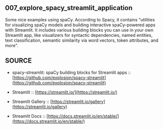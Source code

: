 ## 007_explore_spacy_streamlit_application

Some nice examples using spaCy. According to Spacy, it contains "utilities for visualizing spaCy models and building interactive spaCy-powered apps with Streamlit. It includes various building blocks you can use in your own Streamlit app, like visualizers for syntactic dependencies, named entities, text classification, semantic similarity via word vectors, token attributes, and more".


## SOURCE
- spacy-streamlit: spaCy building blocks for Streamlit apps :: [https://github.com/explosion/spacy-streamlit](https://github.com/explosion/spacy-streamlit)

- Streamlit  :: [https://streamlit.io/](https://streamlit.io/)

- Streamlit Gallery :: [https://streamlit.io/gallery](https://streamlit.io/gallery)

- Streamlit Docs :: [https://docs.streamlit.io/en/stable/](https://docs.streamlit.io/en/stable/)

